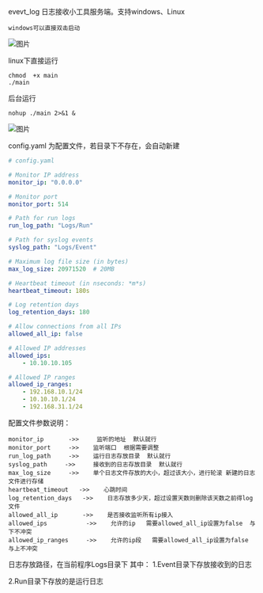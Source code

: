 evevt_log   日志接收小工具服务端。支持windows、Linux   



```
windows可以直接双击启动
```

![图片](https://github.com/EchoGin404/event_log/assets/52634247/d73d72a1-6aad-43fc-a406-2db324944e0c)

linux下直接运行

```
chmod  +x main
./main 
```

后台运行

```
nohup ./main 2>&1 &
```

![图片](https://github.com/EchoGin404/event_log/assets/52634247/13fb8fde-9f44-4b25-b0f4-b012a0a29dcd)



config.yaml 为配置文件，若目录下不存在，会自动新建

```yaml
# config.yaml

# Monitor IP address
monitor_ip: "0.0.0.0"

# Monitor port
monitor_port: 514

# Path for run logs
run_log_path: "Logs/Run"

# Path for syslog events
syslog_path: "Logs/Event"

# Maximum log file size (in bytes)
max_log_size: 20971520  # 20MB

# Heartbeat timeout (in nseconds: *m*s)
heartbeat_timeout: 180s

# Log retention days
log_retention_days: 180

# Allow connections from all IPs
allowed_all_ip: false

# Allowed IP addresses
allowed_ips:
    - 10.10.10.105

# Allowed IP ranges
allowed_ip_ranges:
    - 192.168.10.1/24
    - 10.10.10.1/24
    - 192.168.31.1/24

```

配置文件参数说明：

```
monitor_ip 		 ->> 	 监听的地址  默认就行
monitor_port 	 ->>  	监听端口  根据需要调整
run_log_path 	 ->>  	运行日志存放目录  默认就行
syslog_path  	->>  	接收到的日志存放目录  默认就行
max_log_size 	 ->>    单个日志文件存放的大小，超过该大小，进行轮滚 新建的日志文件进行存储
heartbeat_timeout  	->>    心跳时间
log_retention_days 	 ->>    日志存放多少天，超过设置天数则删除该天数之前得log文件
allowed_all_ip 		 ->>    是否接收监听所有ip接入
allowed_ips			  ->>    允许的ip   需要allowed_all_ip设置为false  与下不冲突
allowed_ip_ranges	  ->>  	 允许的ip段   需要allowed_all_ip设置为false  与上不冲突
```



日志存放路径，在当前程序Logs目录下
其中：
1.Event目录下存放接收到的日志

2.Run目录下存放的是运行日志

